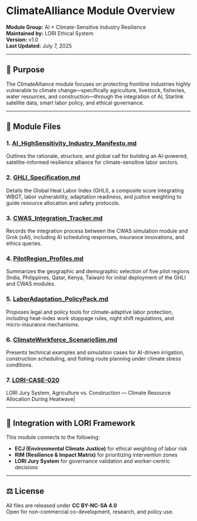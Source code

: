 # ClimateAlliance Module Overview

**Module Group:** AI × Climate-Sensitive Industry Resilience  
**Maintained by:** LORI Ethical System  
**Version:** v1.0  
**Last Updated:** July 7, 2025

---

## 📘 Purpose

The ClimateAlliance module focuses on protecting frontline industries highly vulnerable to climate change—specifically agriculture, livestock, fisheries, water resources, and construction—through the integration of AI, Starlink satellite data, smart labor policy, and ethical governance.

---

## 📂 Module Files

### 1. [AI_HighSensitivity_Industry_Manifesto.md](AI_HighSensitivity_Industry_Manifesto.md)  
Outlines the rationale, structure, and global call for building an AI-powered, satellite-informed resilience alliance for climate-sensitive labor sectors.

### 2. [GHLI_Specification.md](GHLI_Specification.md)  
Details the Global Heat Labor Index (GHLI), a composite score integrating WBGT, labor vulnerability, adaptation readiness, and justice weighting to guide resource allocation and safety protocols.

### 3. [CWAS_Integration_Tracker.md](CWAS_Integration_Tracker.md)  
Records the integration process between the CWAS simulation module and Grok (xAI), including AI scheduling responses, insurance innovations, and ethics queries.

### 4. [PilotRegion_Profiles.md](PilotRegion_Profiles.md)  
Summarizes the geographic and demographic selection of five pilot regions (India, Philippines, Qatar, Kenya, Taiwan) for initial deployment of the GHLI and CWAS modules.

### 5. [LaborAdaptation_PolicyPack.md](LaborAdaptation_PolicyPack.md)  
Proposes legal and policy tools for climate-adaptive labor protection, including heat-index work stoppage rules, night shift regulations, and micro-insurance mechanisms.

### 6. [ClimateWorkforce_ScenarioSim.md](ClimateWorkforce_ScenarioSim.md)  
Presents technical examples and simulation cases for AI-driven irrigation, construction scheduling, and fishing route planning under climate stress conditions.

### 7.  [LORI-CASE-020](../cases/LORI-CASE-020.md) 
LORI Jury System, Agriculture vs. Construction — Climate Resource Allocation During Heatwave|

---

## 🧭 Integration with LORI Framework

This module connects to the following:

- **ECJ (Environmental Climate Justice)** for ethical weighting of labor risk
- **RIM (Resilience & Impact Matrix)** for prioritizing intervention zones
- **LORI Jury System** for governance validation and worker-centric decisions

---

## ⚖️ License

All files are released under **CC BY-NC-SA 4.0**  
Open for non-commercial co-development, research, and policy use.

